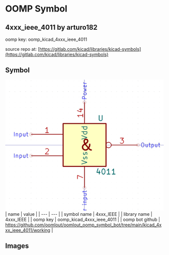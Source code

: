 # OOMP Symbol  
## 4xxx_ieee_4011  by arturo182  
  
oomp key: oomp_kicad_4xxx_ieee_4011  
  
source repo at: [https://gitlab.com/kicad/libraries/kicad-symbols](https://gitlab.com/kicad/libraries/kicad-symbols)  
## Symbol  
  
[![working.png](working_600.png)](working.png)  
| name | value | 
| --- | --- | 
| symbol name | 4xxx_IEEE | 
| library name | 4xxx_IEEE | 
| oomp key | oomp_kicad_4xxx_ieee_4011 | 
| oomp bot github | https://github.com/oomlout/oomlout_oomp_symbol_bot/tree/main/kicad_4xxx_ieee_4011/working | 
## Images  
